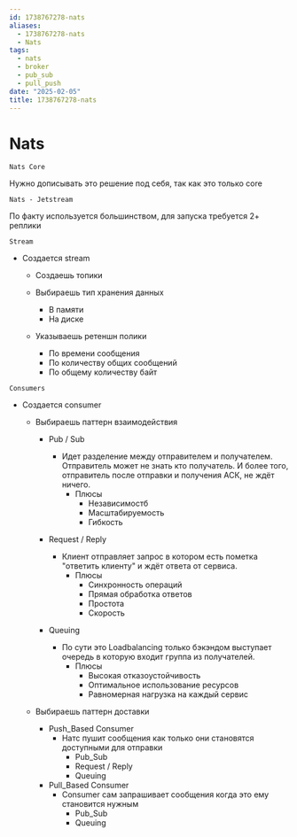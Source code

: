 ```yaml
---
id: 1738767278-nats
aliases:
  - 1738767278-nats
  - Nats
tags:
  - nats
  - broker
  - pub_sub
  - pull_push
date: "2025-02-05"
title: 1738767278-nats
---
```


# Nats

`Nats Core`

Нужно дописывать это решение под себя, так как это только core

`Nats - Jetstream`

По факту используется большинством, для запуска требуется 2+ реплики

`Stream`

- Создается stream

  - Создаешь топики

  - Выбираешь тип хранения данных

    - В памяти
    - На диске

  - Указываешь ретеншн полики
    - По времени сообщения
    - По количеству общих сообщений
    - По общему количеству байт

`Consumers`

- Создается consumer

  - Выбираешь паттерн взаимодействия

    - Pub / Sub

      - Идет разделение между отправителем и получателем.
        Отправитель может не знать кто получатель.
        И более того, отправитель после отправки и получения АСК, не ждёт ничего.
        - Плюсы
          - Независимостб
          - Масштабируемость
          - Гибкость

    - Request / Reply
      - Клиент отправляет запрос в котором есть пометка "ответить клиенту" и ждёт ответа от сервиса.
        - Плюсы
          - Синхронность операций
          - Прямая обработка ответов
          - Простота
          - Скорость
    - Queuing
      - По сути это Loadbalancing только бэкэндом выступает очередь в которую входит группа из получателей.
        - Плюсы
          - Высокая отказоустойчивость
          - Оптимальное использование ресурсов
          - Равномерная нагрузка на каждый сервис

  - Выбираешь паттерн доставки
    - Push_Based Consumer
      - Натс пушит сообщения как только они становятся доступными для отправки
        - Pub_Sub
        - Request / Reply
        - Queuing
    - Pull_Based Consumer
      - Consumer сам запрашивает сообщения когда это ему становится нужным
        - Pub_Sub
        - Queuing

